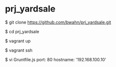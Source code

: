 prj_yardsale
============

$ git clone https://github.com/bwahn/prj_yardsale.git

$ cd prj_yardsale

$ vagrant up

$ vagrant ssh

$ vi Gruntfile.js
port: 80
hostname: '192.168.100.10'
